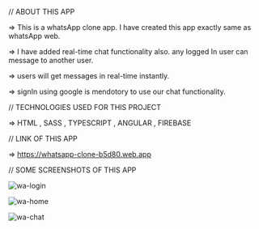// ABOUT THIS APP

=> This is a whatsApp clone app. I have created this app exactly same as whatsApp web.

=> I have added real-time chat functionality also. any logged In user can message to another user.

=> users will get messages in real-time instantly.

=> signIn using google is mendotory to use our chat functionality.

// TECHNOLOGIES USED FOR THIS PROJECT

=> HTML , SASS , TYPESCRIPT , ANGULAR , FIREBASE

// LINK OF THIS APP

=> https://whatsapp-clone-b5d80.web.app

// SOME SCREENSHOTS OF THIS APP

![wa-login](https://user-images.githubusercontent.com/38484556/151649118-b1a17c26-4128-4cf5-9efb-2fcf0a29b980.png)


![wa-home](https://user-images.githubusercontent.com/38484556/151649182-5ae8b4ba-7f7c-45a4-8534-e094f45fc6d8.png)


![wa-chat](https://user-images.githubusercontent.com/38484556/151649186-9fd377c0-e333-43cc-9a38-731de7676cdd.png)
